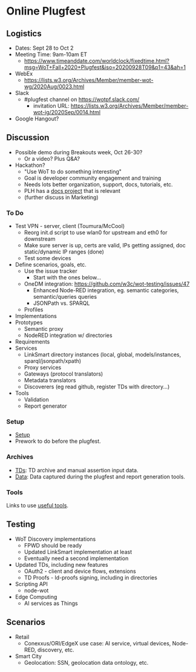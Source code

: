# Online Plugfest 

## Logistics
* Dates: Sept 28 to Oct 2
* Meeting Time: 9am-10am ET
   - https://www.timeanddate.com/worldclock/fixedtime.html?msg=WoT+Fall+2020+Plugfest&iso=20200928T09&p1=43&ah=1
* WebEx
   - https://lists.w3.org/Archives/Member/member-wot-wg/2020Aug/0023.html
* Slack 
   - #plugfest channel on https://wotpf.slack.com/
     - invitation URL: https://lists.w3.org/Archives/Member/member-wot-ig/2020Sep/0014.html
* Google Hangout?
   
## Discussion
* Possible demo during Breakouts week, Oct 26-30?
   - Or a video?  Plus Q&A?
* Hackathon?
   - "Use WoT to do something interesting"
   - Goal is developer community engagement and training
   - Needs lots better organization, support, docs, tutorials, etc.
   - PLH has a [docs project](https://www.w3.org/PM/) that is relevant
   - (further discuss in Marketing)
   
### To Do
* Test VPN - server, client (Toumura/McCool)
    - Reorg init.d script to use wlan0 for upstream and eth0 for downstream
    - Make sure server is up, certs are valid, IPs getting assigned, doc static/dynamic IP ranges (done)
    - Test some devices
* Define scenarios, goals, etc.
    - Use the issue tracker
        * Start with the ones below...
    - OneDM integration: https://github.com/w3c/wot-testing/issues/47
        * Enhanced Node-RED integration, eg. semantic categories, semantic/queries queries
        * JSONPath vs. SPARQL
    - Profiles
* Implementations
* Prototypes
    - Semantic proxy
    - NodeRED integration w/ directories
* Requirements
* Services 
    - LinkSmart directory instances (local, global, models/instances, sparql/jsonpath/xpath)
    - Proxy services
    - Gateways (protocol translators)
    - Metadata translators
    - Discoverers (eg read github, register TDs with directory...)
* Tools
    - Validation
    - Report generator

### Setup
* [Setup](setup.md)
* Prework to do before the plugfest.

### Archives
* [TDs](TDs/README.md): TD archive and manual assertion input data.
* [Data](data/README.md): Data captured during the plugfest and report generation tools. 

### Tools
Links to use [useful tools](tools/README.md).

## Testing
* WoT Discovery implementations
   - FPWD should be ready
   - Updated LinkSmart implementation at least
   - Eventually need a second implementation
* Updated TDs, including new features
   - OAuth2 - client and device flows, extensions
   - TD Proofs - ld-proofs signing, including in directories
* Scripting API
   - node-wot
* Edge Computing
   - AI services as Things

## Scenarios
* Retail
   - Conexxus/ORI/EdgeX use case: AI service, virtual devices, Node-RED, discovery, etc.
* Smart City
   - Geolocation: SSN, geolocation data ontology, etc.
